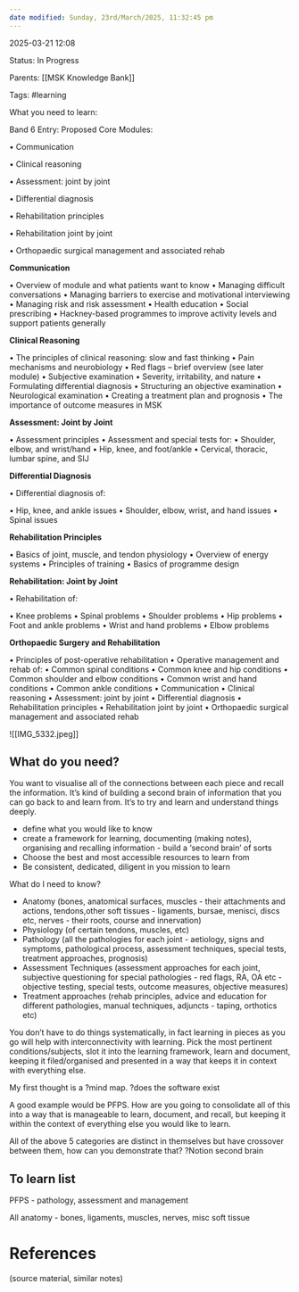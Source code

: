```yaml
---
date modified: Sunday, 23rd/March/2025, 11:32:45 pm
---
```

2025-03-21 12:08

Status: In Progress

Parents: [[MSK Knowledge Bank]]

Tags: #learning

What you need to learn:

Band 6 Entry: Proposed Core Modules:

• Communication

• Clinical reasoning

• Assessment: joint by joint

• Differential diagnosis

• Rehabilitation principles

• Rehabilitation joint by joint

• Orthopaedic surgical management and associated rehab

**Communication**

• Overview of module and what patients want to know
• Managing difficult conversations
• Managing barriers to exercise and motivational interviewing
• Managing risk and risk assessment
• Health education
• Social prescribing
• Hackney-based programmes to improve activity levels and support patients generally

**Clinical Reasoning**

• The principles of clinical reasoning: slow and fast thinking
• Pain mechanisms and neurobiology
• Red flags – brief overview (see later module)
• Subjective examination
• Severity, irritability, and nature
• Formulating differential diagnosis
• Structuring an objective examination
• Neurological examination
• Creating a treatment plan and prognosis
• The importance of outcome measures in MSK

**Assessment: Joint by Joint**

• Assessment principles
• Assessment and special tests for:
• Shoulder, elbow, and wrist/hand
• Hip, knee, and foot/ankle
• Cervical, thoracic, lumbar spine, and SIJ

**Differential Diagnosis**

• Differential diagnosis of:

• Hip, knee, and ankle issues
• Shoulder, elbow, wrist, and hand issues
• Spinal issues

**Rehabilitation Principles**

• Basics of joint, muscle, and tendon physiology
• Overview of energy systems
• Principles of training
• Basics of programme design

**Rehabilitation: Joint by Joint**

• Rehabilitation of:

• Knee problems
• Spinal problems
• Shoulder problems
• Hip problems
• Foot and ankle problems
• Wrist and hand problems
• Elbow problems

**Orthopaedic Surgery and Rehabilitation**

• Principles of post-operative rehabilitation
• Operative management and rehab of:
• Common spinal conditions
• Common knee and hip conditions
• Common shoulder and elbow conditions
• Common wrist and hand conditions
• Common ankle conditions
• Communication
• Clinical reasoning
• Assessment: joint by joint
• Differential diagnosis
• Rehabilitation principles
• Rehabilitation joint by joint
• Orthopaedic surgical management and associated rehab

![[IMG_5332.jpeg]]


## What do you need?
You want to visualise all of the connections between each piece and recall the information. It’s kind of building a second brain of information that you can go back to and learn from. It’s to try and learn and understand things deeply. 

  

- define what you would like to know
- create a framework for learning, documenting (making notes), organising and recalling information - build a ‘second brain’ of sorts
- Choose the best and most accessible resources to learn from
- Be consistent, dedicated, diligent in you mission to learn

  

What do I need to know?

- Anatomy (bones, anatomical surfaces, muscles - their attachments and actions, tendons,other soft tissues - ligaments, bursae, menisci, discs etc, nerves - their roots, course and innervation)
- Physiology (of certain tendons, muscles, etc)
- Pathology (all the pathologies for each joint - aetiology, signs and symptoms, pathological process, assessment techniques, special tests, treatment approaches, prognosis)
- Assessment Techniques (assessment approaches for each joint, subjective questioning for special pathologies - red flags, RA, OA etc - objective testing, special tests, outcome measures, objective measures)
- Treatment approaches (rehab principles, advice and education for different pathologies, manual techniques, adjuncts - taping, orthotics etc)

  

You don’t have to do things systematically, in fact learning in pieces as you go will help with interconnectivity with learning. Pick the most pertinent conditions/subjects, slot it into the learning framework, learn and document, keeping it filed/organised and presented in a way that keeps it in context with everything else.

  

My first thought is a ?mind map. ?does the software exist

  

A good example would be PFPS. How are you going to consolidate all of this into a way that is manageable to learn, document, and recall, but keeping it within the context of everything else you would like to learn.

  

All of the above 5 categories are distinct in themselves but have crossover between them, how can you demonstrate that? ?Notion second brain

## To learn list

PFPS - pathology, assessment and management

All anatomy - bones, ligaments, muscles, nerves, misc soft tissue

# References
(source material, similar notes)